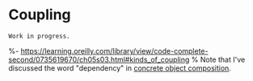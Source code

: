 # Coupling

```{warning}
Work in progress.
```

%- https://learning.oreilly.com/library/view/code-complete-second/0735619670/ch05s03.html#kinds_of_coupling
% Note that I've discussed the word "dependency" in [concrete object composition](concrete-object-composition).

